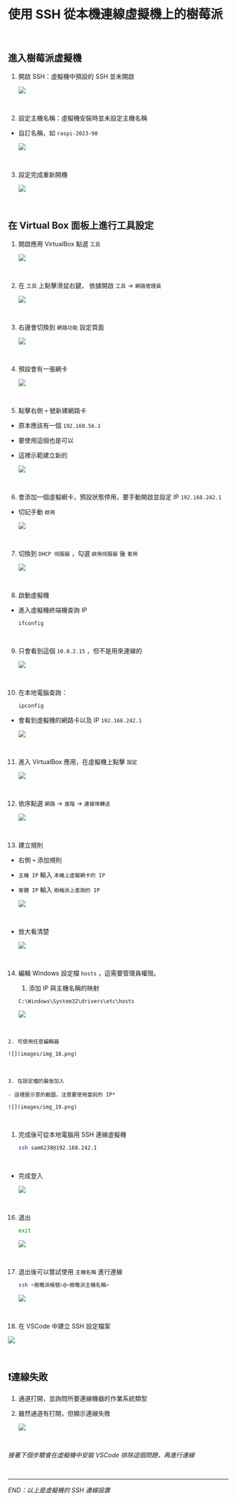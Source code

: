 # 使用 SSH 從本機連線虛擬機上的樹莓派

</br>

## 進入樹莓派虛擬機


1. 開啟 SSH：虛擬機中預設的 SSH 並未開啟
  
    ![](images/img_01.png)

</br>

2. 設定主機名稱：虛擬機安裝時並未設定主機名稱

- 自訂名稱，如 `raspi-2023-98`

    ![](images/img_02.png)

</br>

3. 設定完成重新開機

    ![](images/img_03.png)



</br>

## 在 Virtual Box 面板上進行工具設定

1. 開啟應用 VirtualBox 點選 `工具`

    ![](images/img_04.png)

</br>

2. 在 `工具` 上點擊滑鼠右鍵， 依據開啟 `工具` -> `網路管理員`

    ![](images/img_05.png)

</br>

3. 右邊會切換到 `網路功能` 設定頁面

    ![](images/img_06.png)

</br>

4. 預設會有一張網卡

    ![](images/img_07.png)

</br>

5. 點擊右側 `+` 號新建網路卡

- 原本應該有一個 `192.168.56.1`
- 要使用這個也是可以
- 這裡示範建立新的

    ![](images/img_08.png)

</br>

6. 會添加一個虛擬網卡，預設狀態停用，要手動開啟並設定 IP `192.168.242.1`

- 切記手動 `啟用`

    ![](images/img_09.png)

</br>

7. 切換到 `DHCP 伺服器` ，勾選 `啟用伺服器` 後 `套用`

    ![](images/img_10.png)

</br>

8. 啟動虛擬機

- 進入虛擬機終端機查詢 IP

    ```bash
    ifconfig
    ```

</br>

9. 只會看到這個 `10.0.2.15` ，但不是用來連線的

    ![](images/img_11.png)

</br>

10. 在本地電腦查詢：

    ```bash
    ipconfig
    ```

- 會看到虛擬機的網路卡以及 IP `192.168.242.1` 

    ![](images/img_12.png)

</br>

11. 進入 VirtualBox 應用，在虛擬機上點擊 `設定`

    ![](images/img_13.png)

</br>

12. 依序點選 `網路` -> `進階` -> `連接埠轉送`

    ![](images/img_14.png)

</br>

13. 建立規則

- 右側 `+` 添加規則
- `主機 IP` 輸入 `本機上虛擬網卡的 IP`
- `客體 IP` 輸入 `樹梅派上查詢的 IP`

  ![](images/img_15.png)

</br>

- 放大看清楚

  ![](images/img_16.png)

</br>

14. 編輯 Windows 設定檔 `hosts` ，這需要管理員權限。

    1. 添加 IP 與主機名稱的映射

    ```shell
    C:\Windows\System32\drivers\etc\hosts
    ```
 
    ![](images/img_17.png)

</br>

    2. 可使用任意編輯器
  
    ![](images/img_18.png)

</br>

    3. 在設定檔的最後加入
  
    - 這裡是示意的截圖，注意要使用當前的 IP*

    ![](images/img_19.png)

</br>

1.  完成後可從本地電腦用 SSH 連線虛擬機

    ```bash
    ssh sam6238@192.168.242.1
    ```

</br>

- 完成登入

  ![](images/img_20.png)

</br>

16. 退出

    ```bash
    exit
    ```
    
    ![](images/img_21.png)

</br>

17. 退出後可以嘗試使用 `主機名稱` 進行連線
    
    ```bash
    ssh <樹莓派帳號>@<樹莓派主機名稱>
    ```
    
    ![](images/img_22.png)

</br>

18. 在 VSCode 中建立 SSH 設定檔案
  
  ![](images/img_23.png)

</br>


## ❗️連線失敗

1. 通道打開，並詢問所要連線機器的作業系統類型


2. 雖然通道有打開，但顯示連線失敗
  
    ![](images/img_24.png)
  
</br>

  *接著下個步驟會在虛擬機中安裝 VSCode 排除這個問題，再進行連線*

</br>

---

_END：以上是虛擬機的 SSH 連線設置_